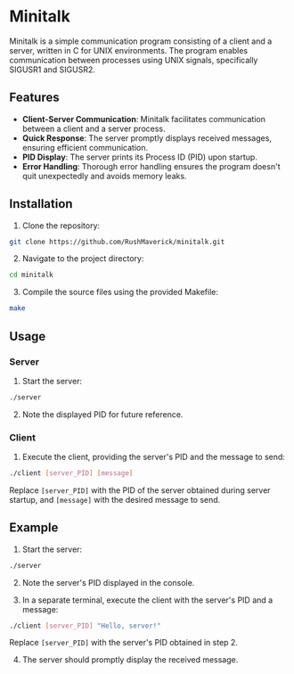 # Minitalk

Minitalk is a simple communication program consisting of a client and a server, written in C for UNIX environments. The program enables communication between processes using UNIX signals, specifically SIGUSR1 and SIGUSR2.

## Features

- **Client-Server Communication**: Minitalk facilitates communication between a client and a server process.
- **Quick Response**: The server promptly displays received messages, ensuring efficient communication.
- **PID Display**: The server prints its Process ID (PID) upon startup.
- **Error Handling**: Thorough error handling ensures the program doesn't quit unexpectedly and avoids memory leaks.

## Installation

1. Clone the repository:

```bash
git clone https://github.com/RushMaverick/minitalk.git
```

2. Navigate to the project directory:

```bash
cd minitalk
```

3. Compile the source files using the provided Makefile:

```bash
make
```

## Usage

### Server

1. Start the server:

```bash
./server
```

2. Note the displayed PID for future reference.

### Client

1. Execute the client, providing the server's PID and the message to send:

```bash
./client [server_PID] [message]
```

Replace `[server_PID]` with the PID of the server obtained during server startup, and `[message]` with the desired message to send.

## Example

1. Start the server:

```bash
./server
```

2. Note the server's PID displayed in the console.

3. In a separate terminal, execute the client with the server's PID and a message:

```bash
./client [server_PID] "Hello, server!"
```

Replace `[server_PID]` with the server's PID obtained in step 2.

4. The server should promptly display the received message.
